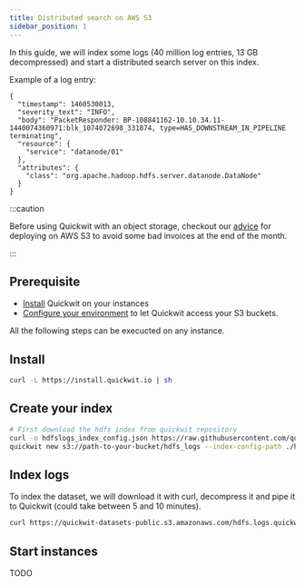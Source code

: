 ```yaml
---
title: Distributed search on AWS S3
sidebar_position: 1
---
```


In this guide, we will index some logs (40 million log entries, 13 GB decompressed) and start a distributed search server on this index.

Example of a log entry:
```
{
  "timestamp": 1460530013,
  "severity_text": "INFO",
  "body": "PacketResponder: BP-108841162-10.10.34.11-1440074360971:blk_1074072698_331874, type=HAS_DOWNSTREAM_IN_PIPELINE terminating",
  "resource": {
    "service": "datanode/01"
  },
  "attributes": {
    "class": "org.apache.hadoop.hdfs.server.datanode.DataNode"
  }
}
```

:::caution

Before using Quickwit with an object storage, checkout our [advice](../administration/cloud-env.md) for deploying on AWS S3 to avoid some bad invoices at the end of the month.

:::


## Prerequisite
- [Install](installation.md) Quickwit on your instances
- [Configure your environment](configure-aws-env.md) to let Quickwit access your S3 buckets.

All the following steps can be execucted on any instance.

## Install

```bash
curl -L https://install.quickwit.io | sh
```


## Create your index

```bash
# First download the hdfs index from quickwit repository
curl -o hdfslogs_index_config.json https://raw.githubusercontent.com/quickwit-inc/quickwit/main/examples/index_configs/hdfslogs_index_config.json
quickwit new s3://path-to-your-bucket/hdfs_logs --index-config-path ./hdfslogs_index_config.json
```

## Index logs
To index the dataset, we will download it with curl, decompress it and pipe it to Quickwit (could take between 5 and 10 minutes).

```bash
curl https://quickwit-datasets-public.s3.amazonaws.com/hdfs.logs.quickwit.json.gz | gunzip | quickwit index --index-uri s3://your-bucket/hdfs-index
```

## Start instances

TODO